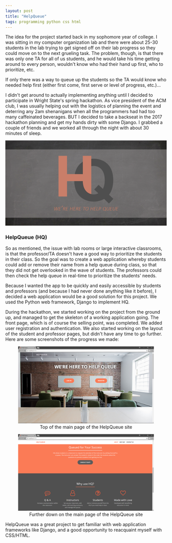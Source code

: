 ```yaml
---
layout: post
title: "HelpQueue"
tags: programming python css html
---
```


The idea for the project started back in my sophomore year of college. I was sitting in my computer organization lab and there were about 25-30 students in the lab trying to get signed off on their lab progress so they could move on to the next grueling task. The problem, though, is that there was only one TA for all of us students, and he would take his time getting around to every person, wouldn't know who had their hand up first, who to prioritize, etc.

If only there was a way to queue up the students so the TA would know who needed help first (either first come, first serve or level of progress, etc.)...

I didn't get around to actually implementing anything until I decided to participate in Wright State's spring hackathon. As vice president of the ACM club, I was usually helping out with the logistics of planning the event and deterring any 2am shenanigans when all the programmers had had too many caffeinated beverages. BUT I decided to take a backseat in the 2017 hackathon planning and get my hands dirty with some Django. I grabbed a couple of friends and we worked all through the night with about 30 minutes of sleep.

<center>
  <img src="../images/posts/helpqueue_main.PNG" style="width: 600px;">
</center>

### HelpQueue (HQ)

So as mentioned, the issue with lab rooms or large interactive classrooms, is that the professor/TA doesn't have a good way to prioritize the students in their class. So the goal was to create a web application whereby students could add or remove their name from a help queue during class, so that they did not get overlooked in the wave of students. The professors could then check the help queue in real-time to prioritize the students' needs.

Because I wanted the app to be quickly and easily accessible by students and professors (and because I had never done anything like it before), I decided a web application would be a good solution for this project. We used the Python web framework, Django to implement HQ.

During the hackathon, we started working on the project from the ground up, and managed to get the skeleton of a working application going. The front page, which is of course the selling point, was completed. We added user registration and authentication. We also started working on the layout of the student and professor pages, but didn't have any time to go further. Here are some screenshots of the progress we made:

<center>
<figure>
  <img src="../images/posts/helpqueue_demo1.png" style="width: 600px;">
  <figcaption>Top of the main page of the HelpQueue site </figcaption>
</figure>
<p></p>

<figure>
  <img src="../images/posts/helpqueue_demo2.png" style="width: 600px;">
  <figcaption>Further down on the main page of the HelpQueue site </figcaption>
</figure>
<p></p>
</center>

HelpQueue was a great project to get familiar with web application frameworks like Django, and a good opportunity to reacquaint myself with CSS/HTML.
